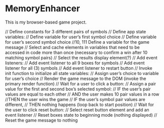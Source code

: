 # MemoryEnhancer
This is my browser-based game project.




// Define constants for 3 different pairs of symbols
// Define app state variables:
	// Define variable for user’s first symbol choice
	// Define variable for user’s second symbol choice
//10, 111 Define a variable for the game message
// Select and cache elements in variables that need to be accessed in code more than once (necessary to confirm a win after 10 matching symbol pairs)
	// Select the results display element(?)
// Add event listeners: 
	// Add event listener to all 9 boxes for symbols 
	// Add event listener for all (3) symbols
	// Add event listener to restart button
// Invoke init function to initialize all state variables:
	// Assign user’s choice to variable for user’s choice
// Render the game message to the DOM (invoke the primary render function)
// Wait for a user to click a button:
	// Assign a pair value for the first and second box’s selected symbol:
		// IF the user’s pair values are equal to each other
			// AND the user makes 10 pair values in a row
			//THEN the user wins the game
		// IF the user’s symbol pair values are different, 
// THEN nothing happens (loop back to start position)
// Wait for the user to click reset button:
	// Select reset button element and add an event listener
		// Reset boxes state to beginning mode (nothing displayed)
		// Reset the game message to nothing


